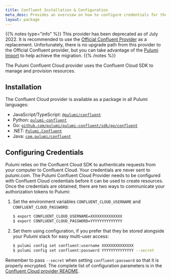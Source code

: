 ```yaml
---
title: Confluent Installation & Configuration
meta_desc: Provides an overview on how to configure credentials for the Pulumi Confluent Provider.
layout: package
---
```


{{% notes type="info" %}}
This provider has been deprecated as of July 2022. It is recommended to use the [Official Confluent Provider](/registry/packages/confluentcloud) as a replacement.
Unfortunately, there is no upgrade path from this provider to the Official Confluent provider, but you can take advantage of the [Pulumi Import](/docs/guides/adopting/import) to help achieve the migration.
{{% /notes %}}

The Pulumi Confluent Cloud provider uses the Confluent Cloud SDK to manage and provision resources.

## Installation

The Confluent Cloud provider is available as a package in all Pulumi languages:

* JavaScript/TypeScript: [`@pulumi/confluent`](https://www.npmjs.com/package/@pulumi/confluent)
* Python: [`pulumi-confluent`](https://pypi.org/project/pulumi-confluent/)
* Go: [`github.com/pulumi/pulumi-confluent/sdk/go/confluent`](https://github.com/pulumi/pulumi-confluent)
* .NET: [`Pulumi.Confluent`](https://www.nuget.org/packages/Pulumi.Confluent)
* Java: [`com.pulumi/confluent`](https://central.sonatype.com/artifact/com.pulumi/confluent)

## Configuring Credentials

Pulumi relies on the Confluent Cloud SDK to authenticate requests from your computer to Confluent Cloud. Your credentials are never sent
to pulumi.com. The Pulumi Confluent Cloud Provider needs to be configured with Confluent Cloud credentials
before it can be used to create resources. Once the credentials are obtained, there are two ways to communicate your authorization tokens to Pulumi:

1. Set the environment variables `CONFLUENT_CLOUD_USERNAME` and `CONFLUENT_CLOUD_PASSWORD`:

    ```bash
    $ export CONFLUENT_CLOUD_USERNAME=XXXXXXXXXXXXXX
    $ export CONFLUENT_CLOUD_PASSWORD=YYYYYYYYYYYYYY
    ```

2. Set them using configuration, if you prefer that they be stored alongside your Pulumi stack for easy multi-user access:

    ```bash
    $ pulumi config set confluent:username XXXXXXXXXXXXXX
    $ pulumi config set confluent:password YYYYYYYYYYYYYY --secret
    ```

Remember to pass `--secret` when setting `confluent:password` so that it is properly encrypted. The complete list of
configuration parameters is in the [Confluent Cloud provider README](https://github.com/pulumi/pulumi-confluent/blob/master/README.md).
